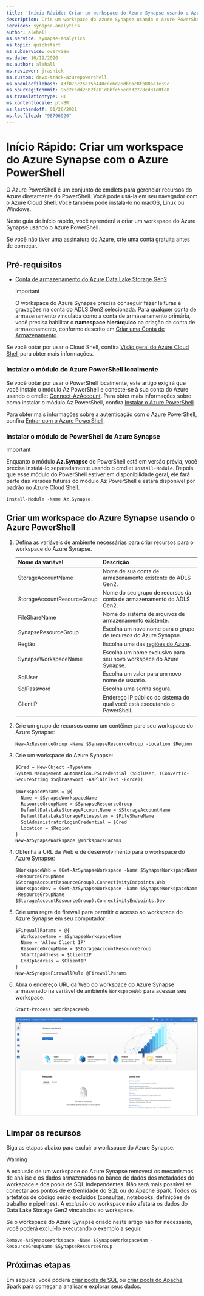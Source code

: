 ```yaml
---
title: 'Início Rápido: Criar um workspace do Azure Synapse usando o Azure PowerShell'
description: Crie um workspace do Azure Synapse usando o Azure PowerShell seguindo as etapas neste guia.
services: synapse-analytics
author: alehall
ms.service: synapse-analytics
ms.topic: quickstart
ms.subservice: overview
ms.date: 10/19/2020
ms.author: alehall
ms.reviewer: jrasnick
ms.custom: devx-track-azurepowershell
ms.openlocfilehash: 43f07bc26e75b440cde6d26db8ac8fb80aa3e39c
ms.sourcegitcommit: 95c2cbdd2582fa81d0bfe55edd32778ed31e0fe8
ms.translationtype: HT
ms.contentlocale: pt-BR
ms.lasthandoff: 01/26/2021
ms.locfileid: "98796920"
---
```

# <a name="quickstart-create-an-azure-synapse-workspace-with-azure-powershell"></a>Início Rápido: Criar um workspace do Azure Synapse com o Azure PowerShell

O Azure PowerShell é um conjunto de cmdlets para gerenciar recursos do Azure diretamente do PowerShell. Você pode usá-la em seu navegador com o Azure Cloud Shell. Você também pode instalá-lo no macOS, Linux ou Windows.

Neste guia de início rápido, você aprenderá a criar um workspace do Azure Synapse usando o Azure PowerShell.

Se você não tiver uma assinatura do Azure, crie uma conta [gratuita](https://azure.microsoft.com/free/) antes de começar.

## <a name="prerequisites"></a>Pré-requisitos

- [Conta de armazenamento do Azure Data Lake Storage Gen2](../storage/common/storage-account-create.md?toc=/azure/synapse-analytics/toc.json&bc=/azure/synapse-analytics/breadcrumb/toc.json)

    > [!IMPORTANT]
    > O workspace do Azure Synapse precisa conseguir fazer leituras e gravações na conta do ADLS Gen2 selecionada. Para qualquer conta de armazenamento vinculada como a conta de armazenamento primária, você precisa habilitar o **namespace hierárquico** na criação da conta de armazenamento, conforme descrito em [Criar uma Conta de Armazenamento](../storage/common/storage-account-create.md?tabs=azure-powershell#create-a-storage-account).

Se você optar por usar o Cloud Shell, confira [Visão geral do Azure Cloud Shell](../cloud-shell/overview.md) para obter mais informações.

### <a name="install-the-azure-powershell-module-locally"></a>Instalar o módulo do Azure PowerShell localmente

Se você optar por usar o PowerShell localmente, este artigo exigirá que você instale o módulo Az PowerShell e conecte-se à sua conta do Azure usando o cmdlet [Connect-AzAccount](/powershell/module/az.accounts/connect-azaccount). Para obter mais informações sobre como instalar o módulo Az PowerShell, confira [Instalar o Azure PowerShell](/powershell/azure/install-az-ps).

Para obter mais informações sobre a autenticação com o Azure PowerShell, confira [Entrar com o Azure PowerShell](/powershell/azure/authenticate-azureps).

### <a name="install-the-azure-synapse-powershell-module"></a>Instalar o módulo do PowerShell do Azure Synapse

> [!IMPORTANT]
> Enquanto o módulo **Az.Synapse** do PowerShell está em versão prévia, você precisa instalá-lo separadamente usando o cmdlet `Install-Module`. Depois que esse módulo do PowerShell estiver em disponibilidade geral, ele fará parte das versões futuras do módulo Az PowerShell e estará disponível por padrão no Azure Cloud Shell.

```azurepowershell-interactive
Install-Module -Name Az.Synapse
```

## <a name="create-an-azure-synapse-workspace-using-azure-powershell"></a>Criar um workspace do Azure Synapse usando o Azure PowerShell

1. Defina as variáveis de ambiente necessárias para criar recursos para o workspace do Azure Synapse.

   |        Nome da variável        |                                                 Descrição                                                 |
   | --------------------------- | ----------------------------------------------------------------------------------------------------------- |
   | StorageAccountName          | Nome de sua conta de armazenamento existente do ADLS Gen2.                                                           |
   | StorageAccountResourceGroup | Nome do seu grupo de recursos da conta de armazenamento do ADLS Gen2.                                             |
   | FileShareName               | Nome do sistema de arquivos de armazenamento existente.                                                                  |
   | SynapseResourceGroup        | Escolha um novo nome para o grupo de recursos do Azure Synapse.                                                    |
   | Região                      | Escolha uma das [regiões do Azure](https://azure.microsoft.com/global-infrastructure/geographies/#overview). |
   | SynapseWorkspaceName        | Escolha um nome exclusivo para seu novo workspace do Azure Synapse.                                                  |
   | SqlUser                     | Escolha um valor para um novo nome de usuário.                                                                          |
   | SqlPassword                 | Escolha uma senha segura.                                                                                   |
   | ClientIP                    | Endereço IP público do sistema do qual você está executando o PowerShell.                                             |
   |                             |                                                                                                             |

1. Crie um grupo de recursos como um contêiner para seu workspace do Azure Synapse:

   ```azurepowershell-interactive
   New-AzResourceGroup -Name $SynapseResourceGroup -Location $Region
   ```

1. Crie um workspace do Azure Synapse:

   ```azurepowershell-interactive
   $Cred = New-Object -TypeName System.Management.Automation.PSCredential ($SqlUser, (ConvertTo-SecureString $SqlPassword -AsPlainText -Force))

   $WorkspaceParams = @{
     Name = $SynapseWorkspaceName
     ResourceGroupName = $SynapseResourceGroup
     DefaultDataLakeStorageAccountName = $StorageAccountName
     DefaultDataLakeStorageFilesystem = $FileShareName
     SqlAdministratorLoginCredential = $Cred
     Location = $Region
   }
   New-AzSynapseWorkspace @WorkspaceParams
   ```

1. Obtenha a URL da Web e de desenvolvimento para o workspace do Azure Synapse:

   ```azurepowershell-interactive
   $WorkspaceWeb = (Get-AzSynapseWorkspace -Name $SynapseWorkspaceName -ResourceGroupName $StorageAccountResourceGroup).ConnectivityEndpoints.Web
   $WorkspaceDev = (Get-AzSynapseWorkspace -Name $SynapseWorkspaceName -ResourceGroupName $StorageAccountResourceGroup).ConnectivityEndpoints.Dev
   ```

1. Crie uma regra de firewall para permitir o acesso ao workspace do Azure Synapse em seu computador:

   ```azurepowershell-interactive
   $FirewallParams = @{
     WorkspaceName = $SynapseWorkspaceName
     Name = 'Allow Client IP'
     ResourceGroupName = $StorageAccountResourceGroup
     StartIpAddress = $ClientIP
     EndIpAddress = $ClientIP
   }
   New-AzSynapseFirewallRule @FirewallParams
   ```

1. Abra o endereço URL da Web do workspace do Azure Synapse armazenado na variável de ambiente `WorkspaceWeb` para acessar seu workspace:

   ```azurepowershell-interactive
   Start-Process $WorkspaceWeb
   ```

   ![Web do workspace do Azure Synapse](media/quickstart-create-synapse-workspace-powershell/create-workspace-powershell-1.png)

## <a name="clean-up-resources"></a>Limpar os recursos

Siga as etapas abaixo para excluir o workspace do Azure Synapse.

> [!WARNING]
> A exclusão de um workspace do Azure Synapse removerá os mecanismos de análise e os dados armazenados no banco de dados dos metadados do workspace e dos pools de SQL independentes. Não será mais possível se conectar aos pontos de extremidade do SQL ou do Apache Spark. Todos os artefatos de código serão excluídos (consultas, notebooks, definições de trabalho e pipelines). A exclusão do workspace **não** afetará os dados do Data Lake Storage Gen2 vinculados ao workspace.

Se o workspace do Azure Synapse criado neste artigo não for necessário, você poderá excluí-lo executando o exemplo a seguir.

```azurepowershell-interactive
Remove-AzSynapseWorkspace -Name $SynapseWorkspaceNam -ResourceGroupName $SynapseResourceGroup
```

## <a name="next-steps"></a>Próximas etapas

Em seguida, você poderá [criar pools de SQL](quickstart-create-sql-pool-studio.md) ou [criar pools do Apache Spark](quickstart-create-apache-spark-pool-studio.md) para começar a analisar e explorar seus dados.